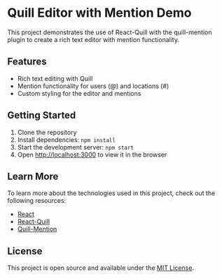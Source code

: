 # Quill Editor with Mention Demo

This project demonstrates the use of React-Quill with the quill-mention plugin to create a rich text editor with mention functionality.

## Features

- Rich text editing with Quill
- Mention functionality for users (@) and locations (#)
- Custom styling for the editor and mentions

## Getting Started

1. Clone the repository
2. Install dependencies: `npm install`
3. Start the development server: `npm start`
4. Open [http://localhost:3000](http://localhost:3000) to view it in the browser

## Learn More

To learn more about the technologies used in this project, check out the following resources:

- [React](https://reactjs.org/)
- [React-Quill](https://github.com/zenoamaro/react-quill)
- [Quill-Mention](https://github.com/afry/quill-mention)

## License

This project is open source and available under the [MIT License](LICENSE).